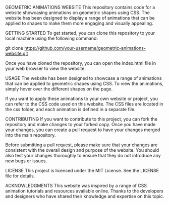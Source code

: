 GEOMETRIC ANIMATIONS WEBSITE
This repository contains code for a website showcasing animations on geometric shapes using CSS. The website has been designed to display a range of animations that 
can be applied to shapes to make them more engaging and visually appealing.

GETTING STARTED
To get started, you can clone this repository to your local machine using the following command:

git clone https://github.com/your-username/geometric-animations-website.git

Once you have cloned the repository, you can open the index.html file in your web browser to view the website.

USAGE
The website has been designed to showcase a range of animations that can be applied to geometric shapes using CSS. To view the animations, simply hover over the 
different shapes on the page.

If you want to apply these animations to your own website or project, you can refer to the CSS code used on this website. The CSS files are located in the css folder, 
and each animation is defined in a separate file.

CONTRIBUTING
If you want to contribute to this project, you can fork the repository and make changes to your forked copy. Once you have made your changes, you can create a pull 
request to have your changes merged into the main repository.

Before submitting a pull request, please make sure that your changes are consistent with the overall design and purpose of the website. You should also test your 
changes thoroughly to ensure that they do not introduce any new bugs or issues.

LICENSE
This project is licensed under the MIT License. See the LICENSE file for details.

ACKNOWLEDGMENTS 
This website was inspired by a range of CSS animation tutorials and resources available online. Thanks to the developers and designers who have shared their 
knowledge and expertise on this topic.




